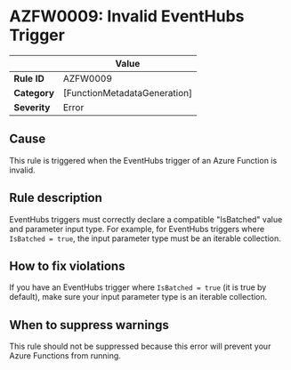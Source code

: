 # AZFW0009: Invalid EventHubs Trigger

| | Value |
|-|-|
| **Rule ID** |AZFW0009|
| **Category** |[FunctionMetadataGeneration]|
| **Severity** |Error|

## Cause

This rule is triggered when the EventHubs trigger of an Azure Function is invalid.

## Rule description

EventHubs triggers must correctly declare a compatible "IsBatched" value and parameter input type. For example, for EventHubs triggers where `IsBatched = true`, the input parameter type must be an iterable collection.

## How to fix violations

If you have an EventHubs trigger where `IsBatched = true` (it is true by default), make sure your input parameter type is an iterable collection.

## When to suppress warnings

This rule should not be suppressed because this error will prevent your Azure Functions from running.
